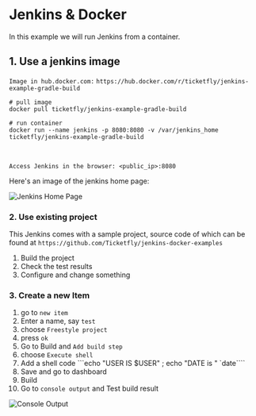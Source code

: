 # Jenkins & Docker

In this example we will run Jenkins from a container.


## 1. Use a jenkins image

```Image in hub.docker.com:```
```https://hub.docker.com/r/ticketfly/jenkins-example-gradle-build```

```
# pull image
docker pull ticketfly/jenkins-example-gradle-build

# run container
docker run --name jenkins -p 8080:8080 -v /var/jenkins_home ticketfly/jenkins-example-gradle-build
```
<br>

```Access Jenkins in the browser: <public_ip>:8080```
<br>

Here's an image of the jenkins home page:

![Jenkins Home Page](jenkins_home.png)


### 2. Use existing project

This Jenkins comes with a sample project, source code of which can be found at ```https://github.com/Ticketfly/jenkins-docker-examples```


1. Build the project
2. Check the test results
3. Configure and change something


### 3. Create a new Item
1. go to ```new item```
2. Enter a name, say ```test```
3. choose ```Freestyle project```
4. press ```ok```
5. Go to Build and ```Add build step```
6. choose ```Execute shell```
7. Add a shell code ```echo "USER IS $USER" ; echo "DATE is " `date````
8. Save and go to dashboard
9. Build
10. Go to ```console output``` and Test build result

![Console Output](console_output.png)